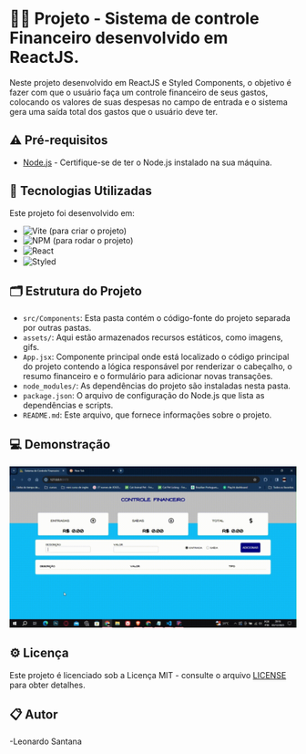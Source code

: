 # 👨‍💻 Projeto - Sistema de controle Financeiro desenvolvido em ReactJS. 

Neste projeto desenvolvido em ReactJS e Styled Components, o objetivo é fazer com que o usuário faça um controle financeiro de seus gastos, colocando os valores de suas despesas no campo de entrada e o sistema gera uma saída total dos gastos que o usuário deve ter.

## ⚠ Pré-requisitos

- [Node.js](https://nodejs.org/) - Certifique-se de ter o Node.js instalado na sua máquina.

## 🚀 Tecnologias Utilizadas

Este projeto foi desenvolvido em: 
 
- ![Vite](https://img.shields.io/badge/vite-%23646CFF.svg?style=for-the-badge&logo=vite&logoColor=yellow) (para criar o projeto)
- ![NPM](https://img.shields.io/badge/NPM-%23CB3837.svg?style=for-the-badge&logo=npm&logoColor=white) (para rodar o projeto)
- <img align="center" alt="React" src="https://img.shields.io/badge/React-20232A?style=for-the-badge&logo=react&logoColor=61DAFB" />  
-  <img align="center" alt="Styled" src="https://img.shields.io/badge/styled--components-DB7093?style=for-the-badge&logo=styled-components&logoColor=white" />


## 🗂 Estrutura do Projeto

- `src/Components`: Esta pasta contém o código-fonte do projeto separada por outras pastas. 
- `assets/`: Aqui estão armazenados recursos estáticos, como imagens, gifs.
- `App.jsx`: Componente principal onde está localizado o código principal do projeto contendo a lógica responsável por renderizar o cabeçalho, o resumo financeiro e o formulário para adicionar novas transações.
- `node_modules/`: As dependências do projeto são instaladas nesta pasta.
- `package.json`: O arquivo de configuração do Node.js que lista as dependências e scripts.
- `README.md`: Este arquivo, que fornece informações sobre o projeto.


## 💻 Demonstração

![Projeto-](./src/assets/Projeto6.gif)

## ⚙ Licença

Este projeto é licenciado sob a Licença MIT - consulte o arquivo [LICENSE](LICENSE) para obter detalhes.

## 📋 Autor

-Leonardo Santana

